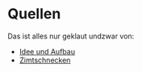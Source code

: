 # Quellen
Das ist alles nur geklaut undzwar von:

- [Idee und Aufbau](https://github.com/techtoto/rezeptbuch)
- [Zimtschnecken](https://www.einfachbacken.de/rezepte/zimtschnecken-einfach-selbstgemacht)
